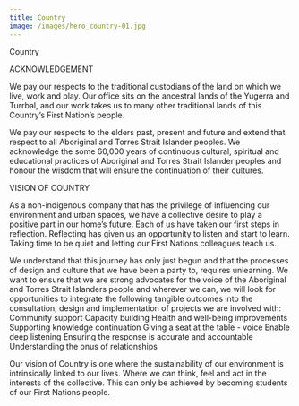 ```yaml
---
title: Country
image: /images/hero_country-01.jpg
---
```

Country

ACKNOWLEDGEMENT 

We pay our respects to the traditional custodians of the land on which we live, work and play.  Our office sits on the ancestral lands of the Yugerra and Turrbal, and our work takes us to many other traditional lands of this Country’s First Nation’s people.

We pay our respects to the elders past, present and future and extend that respect to all Aboriginal and Torres Strait Islander peoples.  We acknowledge the some 60,000 years of continuous cultural,  spiritual and educational practices of Aboriginal and Torres Strait Islander peoples and honour the wisdom that will ensure the continuation of their cultures.

VISION OF COUNTRY 

As a non-indigenous company that has the privilege of influencing our environment and urban spaces, we have a collective desire to play a positive part in our home’s future.  Each of us have taken our first steps in reflection.  Reflecting has given us an opportunity to listen and start to learn.  Taking time to be quiet and letting our First Nations colleagues teach us.

We understand that this journey has only just begun and that the processes of design and culture that we have been a party to, requires unlearning.  We want to ensure that we are strong advocates for the voice of the Aboriginal and Torres Strait Islanders people and wherever we can, we will look for opportunities to integrate the following tangible outcomes into the consultation, design and implementation of projects we are involved with:
Community support
Capacity building
Health and well-being improvements
Supporting knowledge continuation
Giving a seat at the table - voice
Enable deep listening
Ensuring the response is accurate and accountable
Understanding the onus of relationships

Our vision of Country is one where the sustainability of our environment is intrinsically linked to our lives.  Where we can think, feel and act in the interests of the collective.  This can only be achieved by becoming students of our First Nations people.